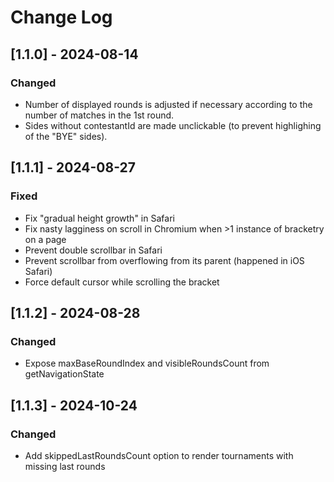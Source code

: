 # Change Log

## [1.1.0] - 2024-08-14

### Changed

- Number of displayed rounds is adjusted if necessary according to the number of matches in the 1st round.
- Sides without contestantId are made unclickable (to prevent highlighing of the "BYE" sides).

## [1.1.1] - 2024-08-27

### Fixed

- Fix "gradual height growth" in Safari
- Fix nasty lagginess on scroll in Chromium when >1 instance of bracketry on a page
- Prevent double scrollbar in Safari
- Prevent scrollbar from overflowing from its parent (happened in iOS Safari)
- Force default cursor while scrolling the bracket

## [1.1.2] - 2024-08-28

### Changed

- Expose maxBaseRoundIndex and visibleRoundsCount from getNavigationState

## [1.1.3] - 2024-10-24

### Changed

- Add skippedLastRoundsCount option to render tournaments with missing last rounds

